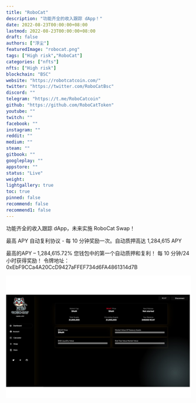 ```yaml
---
title: "RoboCat"
description: "功能齐全的收入跟踪 dApp！"
date: 2022-08-23T00:00:00+08:00
lastmod: 2022-08-23T00:00:00+08:00
draft: false
authors: ["浮尘"]
featuredImage: "robocat.png"
tags: ["High risk","RoboCat"]
categories: ["nfts"]
nfts: ["High risk"]
blockchain: "BSC"
website: "https://robotcatcoin.com/"
twitter: "https://twitter.com/RoboCatBsc"
discord: ""
telegram: "https://t.me/RoboCatcoin"
github: "https://github.com/RoboCatToken"
youtube: ""
twitch: ""
facebook: ""
instagram: ""
reddit: ""
medium: ""
steam: ""
gitbook: ""
googleplay: ""
appstore: ""
status: "Live"
weight: 
lightgallery: true
toc: true
pinned: false
recommend: false
recommend1: false
---
```

功能齐全的收入跟踪 dApp，未来实施 RoboCat Swap！

最高 APY 自动复利协议 - 每 10 分钟奖励一次。自动质押高达 1,284,615 APY

最高的APY – 1,284,615.72%
您钱包中的第一个自动质押和复利！
每 10 分钟/24 小时获得奖励！
令牌地址：  0xEbF9CCa4A20CcD9427aFFEF734d6FA4861314d7B

![7486515312](7486515312.png)